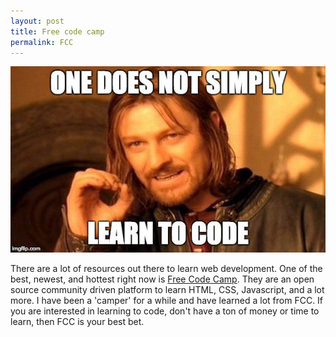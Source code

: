 ```yaml
---
layout: post
title: Free code camp
permalink: FCC
---
```


![One does not learn to code](/assets/code.jpg)  

There are a lot of resources out there to learn web development. One of the best, newest, and hottest right now is [Free Code Camp](http://www.freecodecamp.com/). They are an open source community driven platform to learn HTML, CSS, Javascript, and a lot more. I have been a 'camper' for a while and have learned a lot from FCC. If you are interested in learning to code, don't have a ton of money or time to learn, then FCC is your best bet.